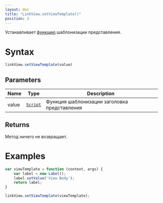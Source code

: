 ```yaml
---
layout: doc
title: "LinkView.setViewTemplate()"
position: 3
---
```


Устанавливает [функцию](../../../../Script/) шаблонизации представления.

# Syntax

```js
linkView.setViewTemplate(value)
```

## Parameters

|Name|Type|Description|
|----|----|-----------|
|value|[`Script`](../../../../Script/)|Функция шаблонизации заголовка представления|

## Returns

Метод ничего не возвращает.

# Examples

```js
var viewTemplate = function (context, args) {
    var label = new Label();
    label.setValue('View Body');
    return label;
}

linkView.setViewTemplate(viewTemplate);
```
